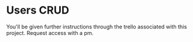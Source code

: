 # Users CRUD

You'll be given further instructions through the trello associated with this project. Request access with a pm.
